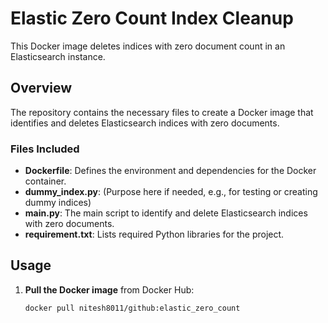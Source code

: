 # Elastic Zero Count Index Cleanup

This Docker image deletes indices with zero document count in an Elasticsearch instance.

## Overview

The repository contains the necessary files to create a Docker image that identifies and deletes Elasticsearch indices with zero documents.

### Files Included

- **Dockerfile**: Defines the environment and dependencies for the Docker container.
- **dummy_index.py**: (Purpose here if needed, e.g., for testing or creating dummy indices)
- **main.py**: The main script to identify and delete Elasticsearch indices with zero documents.
- **requirement.txt**: Lists required Python libraries for the project.

## Usage

1. **Pull the Docker image** from Docker Hub:

   ```bash
   docker pull nitesh8011/github:elastic_zero_count
